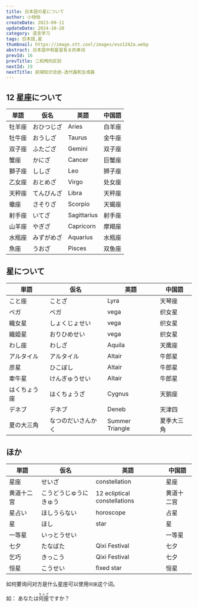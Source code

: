 ```yaml
---
title: 日本語の星について
author: 小恸恸
createDate: 2023-09-11
updateDate: 2024-10-20
category: 语言学习
tags: 日本語,星
thumbnail: https://image.xtt.cool/images/eso1242a.webp
abstract: 日本語中和星星有关的单词
prevId: 16
prevTitle: 二和两的区别
nextId: 19
nextTitle: 前端知识总结-迭代器和生成器
---
```


## 12 星座について

| 単語   | 仮名       | 英語        | 中国語 |
| ------ | ---------- | ----------- | ------ |
| 牡羊座 | おひつじざ | Aries       | 白羊座 |
| 牡牛座 | おうしざ   | Taurus      | 金牛座 |
| 双子座 | ふたござ   | Gemini      | 双子座 |
| 蟹座   | かにざ     | Cancer      | 巨蟹座 |
| 獅子座 | ししざ     | Leo         | 狮子座 |
| 乙女座 | おとめざ   | Virgo       | 处女座 |
| 天秤座 | てんびんざ | Libra       | 天秤座 |
| 蠍座   | さそりざ   | Scorpio     | 天蝎座 |
| 射手座 | いてざ     | Sagittarius | 射手座 |
| 山羊座 | やぎざ     | Capricorn   | 摩羯座 |
| 水瓶座 | みずがめざ | Aquarius    | 水瓶座 |
| 魚座   | うおざ     | Pisces      | 双鱼座 |

## 星について

| 単語         | 仮名               | 英語            | 中国語     |
| ------------ | ------------------ | --------------- | ---------- |
| こと座       | ことざ             | Lyra            | 天琴座     |
| ベガ         | ベガ               | vega            | 织女星     |
| 織女星       | しょくじょせい     | vega            | 织女星     |
| 織姫星       | おりひめせい       | vega            | 织女星     |
| わし座       | わしざ             | Aquila          | 天鹰座     |
| アルタイル   | アルタイル         | Altair          | 牛郎星     |
| 彦星         | ひこぼし           | Altair          | 牛郎星     |
| 牽牛星       | けんぎゅうせい     | Altair          | 牛郎星     |
| はくちょう座 | はくちょうざ       | Cygnus          | 天鹅座     |
| デネブ       | デネブ             | Deneb           | 天津四     |
| 夏の大三角   | なつのだいさんかく | Summer Triangle | 夏季大三角 |

## ほか

| 単語       | 仮名                   | 英語                         | 中国語     |
| ---------- | ---------------------- | ---------------------------- | ---------- |
| 星座       | せいざ                 | constellation                | 星座       |
| 黄道十二宮 | こうどうじゅうにきゅう | 12 ecliptical constellations | 黄道十二宫 |
| 星占い     | ほしうらない           | horoscope                    | 占星       |
| 星         | ほし                   | star                         | 星         |
| 一等星     | いっとうせい           |                              | 一等星     |
| 七夕       | たなばた               | Qixi Festival                | 七夕       |
| 乞巧　　   | きっこう               | Qixi Festival                | 七夕       |
| 恒星       | こうせい               | fixed star                   | 恒星       |

如何要询问对方是什么星座可以使用`何座`这个词。

如： あなたは<ruby>何座<rt>なんざ</rt></ruby>ですか？

